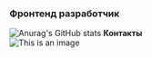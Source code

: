 ### Фронтенд разработчик 
![Anurag's GitHub stats](https://github-readme-stats.vercel.app/api?username=Eredin322a&theme=prussian&show_icons=true)
**Контакты** <br>
![This is an image](https://camo.githubusercontent.com/32d301601badedb14ef7a1e56431bdc934779610de1561291873b6899e67d434/68747470733a2f2f696d672e736869656c64732e696f2f62616467652f2d54656c656772616d2d3333333f7374796c653d666f722d7468652d6261646765266c6f676f3d74656c656772616d266c6f676f436f6c6f723d323741304439)
